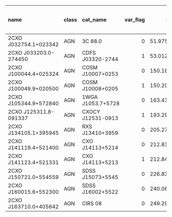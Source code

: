 | name                  | class   | cat_name          |   var_flag |       ra |       dec |   Total ACIS exposure |   Num of ACIS obs |
|:----------------------|:--------|:------------------|-----------:|---------:|----------:|----------------------:|------------------:|
| 2CXO J032754.1+023342 | AGN     | 3C  88.0          |          0 |  51.9758 |   2.5617  |      115283           |                 4 |
| 2CXO J033203.0-274450 | AGN     | CDFS J03320-2744  |          1 |  53.0127 | -27.7474  |           6.04815e+06 |                85 |
| 2CXO J100044.4+025324 | AGN     | COSM J10007+0253  |          0 | 150.185  |   2.89005 |       99149.1         |                 3 |
| 2CXO J100049.9+020500 | AGN     | COSM J10008+0205  |          1 | 150.208  |   2.08334 |      193243           |                 6 |
| 2CXO J105344.9+572840 | AGN     | 1WGA J1053.7+5728 |          0 | 163.437  |  57.4778  |      105797           |                 4 |
| 2CXO J125311.8-091337 | AGN     | CXOCY J12531-0913 |          1 | 193.299  |  -9.22719 |      127850           |                 3 |
| 2CXO J134105.1+395945 | AGN     | RXS J13410+3959   |          0 | 205.271  |  39.996   |       46993.9         |                 1 |
| 2CXO J141119.4+521400 | AGN     | CXO J14113+5214   |          0 | 212.831  |  52.2335  |       90948.2         |                 1 |
| 2CXO J141123.4+521331 | AGN     | CXO J14113+5213   |          1 | 212.848  |  52.2255  |       90948.2         |                 1 |
| 2CXO J150721.0+554559 | AGN     | SDSS J15073+5545  |          0 | 226.838  |  55.7664  |       33727.8         |                 1 |
| 2CXO J160015.6+552300 | AGN     | SDSS J16002+5522  |          0 | 240.065  |  55.3835  |       46031.9         |                 1 |
| 2CXO J163710.0+405642 | AGN     | CIRS 08           |          0 | 249.292  |  40.9452  |       73378.8         |                 1 |